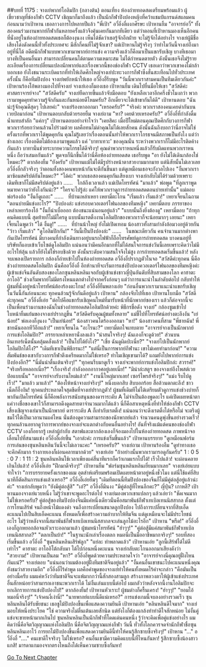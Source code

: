 ##บทที่ 1175 : จางเย่พากย์โอลิมปิก (กลางต้น)
ตอนเที่ยง
ห้องถ่ายทอดสดเตรียมพร้อมแล้ว
ผู้เชี่ยวชาญที่ช่องกีฬา CCTV เชิญมาก็มาถึงแล้ว เป็นนักกีฬาปิงปองหญิงที่คว้าแชมป์แกรนด์สแลมคนก่อนนามว่าเป้าหาน เธอลาวงการไปหลายปีแล้ว
"พี่เป้า" อวี๋อิ่งอี๋ผงกศีรษะ
เป้าหานยิ้ม "อาจารย์อวี๋"
ทั้งสองคนร่วมงานพากย์กีฬากันหลายครั้งแล้วจึงคุ้นเคยกันมากทีเดียว
แต่ว่าตอนที่เป้าหานมองเห็นอีกคนที่นั่งอยู่ในห้องถ่ายทอดสดเธอก็ต้องงุนงง เห็นได้ชัดว่าเธอรู้จักอีกฝ่าย จะไม่รู้จักได้อย่างไร จางเย่ผู้มีชื่อเสียงโด่งดังคนนี้ทั่วทั้งประเทศจะ มีสักกี่คนที่ไม่รู้จักเขา? แต่เป้าหานไม่รู้จริงๆ ว่าทำไมวันนี้จางเย่ถึงมาอยู่ที่นี่ได้ อดีตนักกีฬาแบบพวกเขามาพากย์การแข่ง ความจริงแล้วก็คือมาเป็นแขกรับเชิญ บางทีเธอมา บางทีเป็นคนอื่นมา สามารถเปลี่ยนคนได้ตามความเหมาะสม ไม่ได้กำหนดตายตัว ดังนั้นเธอจึงไม่รู้รายละเอียดเรื่องการเปลี่ยนแปลงนักพากย์และเรื่องพวกนี้ของช่องกีฬา CCTV เธอเดาว่าพวกเขาคงไม่กล้าบอกเธอ ยังไงชนวนระเบิดแรกที่ทำให้เกิดศึกใหญ่จางเย่ปะทะวงการกีฬาซึ่งสั่นสะเทือนไปทั่วประเทศครั้งนั้น ก็คือทีมปิงปอง
จางเย่พยักหน้าให้เธอ
อวี๋อิ่งอี๋รีบพูด "วันนี้พวกเราสามคนเป็นทีมเดียวกันค่ะ"
เป้าหานร้องโอ้พลางมองไปที่จางเย่
จางเย่เองก็มองเธอ
เป้าหานยิ้ม เดินไปยื่นมือให้เขา "สวัสดีค่ะ ศาสตราจารย์จาง"
"สวัสดีครับ" จางเย่ยืดกายขึ้นแล้วจับมือตอบ "ยังเหลือเวลาอีกครึ่งชั่วโมงกว่า พวกเรามาพูดคุยทำความรู้จักกันและกันหน่อยดีไหมครับ? อีกเดี๋ยวจะได้เข้าขากันได้ดี"
เป้าหานตอบ "ฉันน่ะรู้จักคุณดีสุดๆ ไปเลยค่ะ"
จางเย่ร้องหาออกมา "เหรอครับ?"
"จริงค่ะ พวกเราสองคนเคยด่ากันบนเวยป๋อมาก่อน" เป้าหานตอบกลับด้วยรอยยิ้ม
จางเย่ถาม "หา? เคยด้วยเหรอครับ?"
อวี๋อิ่งอี๋ที่กำลังดื่มน้ำแทบสำลัก "แค่กๆ"
เป้าหานตอบอย่างจำใจว่า "เคยสิคะ เมื่อปีใหม่ตอนคุณเปิดศึกกับวงการกีฬา พวกเราร้อยกว่าคนล้วนไปร่วมด้วย ผลคือทนไม่ด่าคุณไม่ได้เลยสักคน ดังนั้นฉันถึงบอกว่านี่อาจไม่ใช่ครั้งแรกที่พวกเราได้พูดคุยกัน คุณไม่รู้เลยว่าเรื่องตอนนั้นทำให้พวกเราโกรธจนมีสภาพเป็นยังไง แต่ว่าช่างเถอะ เรื่องอดีตไม่ต้องเอามาพูดแล้ว แค่ 'บาทาเทวะ' ของคุณนั่น ระหว่างพวกเราก็ไม่มีอะไรติดค้างกันแล้ว บาทานั่นช่วยระบายความโกรธได้ดีจริงๆ! คุณด่าพวกเราหนหนึ่งแล้วก็รับผิดแทนพวกเราหนหนึ่ง ถือว่าเสมอกันแล้ว" พูดจบก็นึกขึ้นได้ว่านี่คือห้องถ่ายทอดสด เธอรีบพูด "อา ยังไม่ได้เดินกล้องใช่ไหมคะ?"
ตากล้องยิ้ม "ยังครับ"
เป้าหานแม้ไม่ได้มีรูปร่างหน้าตาสวยงามมากมาย แต่นิสัยนั้นไม่เลวเลย
อวี๋อิ่งอี๋กลัวจริงๆ ว่าตอนทั้งสองคนพบหน้ากันจะตีกันขึ้นมา แต่ดูเหมือนเธอจะกังวลไปเอง
"งั้นพวกเรามาซ้อมสคริปต์กันไหมคะ?"
"ได้ค่ะ"
พวกเธอสองคนคุยกันเสียงเบา
จางเย่กลับไม่ได้ร่วมด้วยเพราะเดิมทีเขาก็ไม่มีสคริปต์อยู่แล้ว
……
 
ใกล้ถึงเวลาแล้ว
แม่เปิดโทรทัศน์ "มาแล้ว"
พ่อพูด "ที่ลูกเราพูดหมายความว่ายังไงกันน่ะ?"
"ใครจะไปรู้ล่ะ แค่ให้พวกเราดูการถ่ายทอดสดตอนบ่ายเท่านั้น" แม่ตอบ
พ่อร้องอ้อ "งั้นก็ดูเถอะ"
……
 
ที่บ้านเหล่าเหยา
เหยามี่ตะโกน "เริ่มแล้ว เริ่มแล้ว!"
เหยาเจี้ยนไฉถาม "ตอนบ่ายมีแข่งอะไร?"
"ปิงปองล่ะ แข่งรอบควอเตอร์ไฟนอลของทีมหญิง" เหยามี่ตอบ
ภรรยาของเหล่าเหยาร้องโอ้ "งั้นก็น่าเบื่อออก ต้องชนะแน่นอนอยู่แล้ว"
"แบบนั้นถึงยิ่งต้องดู" เหยามี่ตอบ "ถ้าทุกคนคิดแบบนี้ สุดท้ายก็ไม่มีใครดู แบบนั้นเรตติ้งงานโอลิมปิกของพวกเราก็จะน้อยมากๆ เลยนะ"
เหยาเจี้ยนไฉพูดว่า "ได้ งั้นดู!"
……
 
ที่บ้านน้าใหญ่
ยังไม่เปิดเทอม น้องสาวทั้งสามกำลังล้อมวงอยู่ด้วยกัน
"ว้าว เริ่มแล้ว"
"ดูโอลิมปิกกัน!"
"วันนี้เป็นปิงปองล่ะ"
……
 
ในขณะเดียวกัน
คนจำนวนมากต่างพากันเปิดโทรทัศน์
มีบางคนที่กำลังเดินทางอยู่บนรถไฟฟ้าก็ถือโทรศัพท์ดูการถ่ายทอดสด
บางคนอยู่ที่บริษัทก็แอบเข้าเว็บไซต์ดูโอลิมปิก
แน่นอนว่ามีคนอีกมากที่ไม่ได้สนใจการแข่งวันนี้เลยเพราะคิดว่าไม่มีอะไรให้ลุ้น แล้วก็ยังไม่ใช่รอบชิงด้วย ดังนั้นระดับความสนใจจึงไม่สูง
การถ่ายทอดสดเริ่มขึ้นแล้ว!
หลังจบเพลงเปิดรายการ กล้องก็ถ่ายเข้าไปในห้องถ่ายทอดสด
อวี๋อิ่งอี๋ปรากฏตัวในจอ "สวัสดีค่ะทุกคน นี่คือช่วงถ่ายทอดสดโอลิมปิก ฉันคืออวี๋อิ่งอี๋ อีกห้านาทีจะเริ่มการแข่งปิงปองควอเตอร์ไฟนอลของทีมหญิงค่ะ ผู้เข้าแข่งจีนอันดับสองของโลกซุนหลินหลินเจอกับผู้เข้าแข่งชาวญี่ปุ่นอันดับที่สิบสามของโลก คาฮาตะ อาโออิ"
ช่วงเริ่มพากย์ไม่มีตรงไหนแตกต่างไปจากครั้งก่อนๆ
แต่ว่าการแนะนำในลำดับต่อไป กลับทำให้ผู้ชมที่นั่งอยู่หน้าโทรทัศน์ต้องร้องตะโกน!
อวี๋อิ่งอี๋ยิ้มพลางเอ่ย "ก่อนอื่นพวกเรามาแนะนำแขกรับเชิญในวันนี้กันก่อนนะคะ ทุกคนล้วนรู้จักกันดีอยู่แล้ว เป้าหาน"
กล้องจับไปที่เธอ
เป้าหานโบกมือ "สวัสดีค่ะทุกคน"
อวี๋อิ่งอี๋เอ่ย "ต่อไปคือแขกรับเชิญคนใหม่ที่มารับหน้าที่นักพากย์ของเรา แล้วก็ต่อจากนี้จะเป็นเพื่อนร่วมงานของฉันในช่วงถ่ายทอดสดโอลิมปิกด้วยค่ะ พิธีกรชื่อดัง จางเย่"
กล้องซูมเข้าไป
ใบหน้ายิ้มแย้มของจางเย่ปรากฏขึ้น "สวัสดีครับคุณผู้ชมทั้งหลาย"
แม่ชี้ไปที่โทรทัศน์อย่างตะลึงงัน "เย่น้อย!"
พ่อเองก็งุนงง "เป็นเย่น้อย!"
น้องสาวคนโตร้องออกมา "หา!"
น้องสาวคนที่สาม "พี่ชายฉัน! พี่ชายฉันออกทีวีอีกแล้ว!"
เหยาเจี้ยนไฉ "อะไรนะ?"
เหยามี่ตกใจแทบตาย "อาจารย์จางเป็นนักพากย์การแข่งโอลิมปิก?"
ภรรยาเหล่าเหยานั่งลงแล้ว "น่าสนใจจริงๆ! ฉันเองก็จะดูด้วย!"
ส่วนบนอินเทอร์เน็ตนั้นคลุ้มคลั่งแล้ว!
"เป็นไปได้ยังไง?"
"เชี่ย ฉันดูผิดป่ะเนี่ย?"
"จางเย่ไปเป็นนักพากย์โอลิมปิกได้ไง?"
"เดิมทีเขาเป็นพิธีกรนะ!"
"แต่นี่เป็นการพากย์กีฬานะ เขาไม่เคยทำมาก่อน!"
"ความสัมพันธ์ของเขากับวงการกีฬาตึงเครียดมากไม่ใช่เหรอ? ทำไมเชิญเขามาได้? แถมยังไปพากย์การแข่งปิงปองอีก?"
"นี่มันน่าตื่นเต้นจริงๆ!"
"ทุกคนรีบมาดูเร็ว จางเย่จะพากย์การแข่งโอลิมปิกล่ะ สวรรค์!"
"จริงหรือหลอกเนี่ย?"
"เรื่องจริง! กำลังออกอากาศอยู่เลยเนี่ย!"
"มิน่าล่ะสตูฯ ของจางเย่ถึงโพสต์เวยป๋อแบบนั้น"
"อาจารย์จางรับงานใหม่แล้ว!"
"งานนี้ใหญ่มากเลย! เซอร์ไพรส์จริงๆ!"
"แม่ง รีบไปดูเร็ว!"
"มาแล้ว มาแล้ว!"
"ต้องให้หน้าจางเย่จริงๆ!"
หนึ่งบอกสิบ สิบบอกร้อย
สื่อล้วนตกตะลึง!
ชาวเน็ตก็อึ้งงัน!
ทุกคนประหลาดใจสุดขีดที่จางเย่ปรากฏตัว!
ผู้ชมที่เดิมทีไม่ได้เตรียมตัวดูการแข่งช่วงบ่ายก็พากันเปิดโทรทัศน์ นี่ก็คือพลังการสนับสนุนของดาราระดับ A ไม่จำเป็นต้องพูดอะไร แค่เปิดเผยหน้าตา แค่วางชื่อของเขาไว้ก็สามารถดึงดูดสายตาจำนวนมากได้แล้ว นี่ก็คือสาเหตุหนึ่งที่ทำให้ช่องกีฬา CCTV เสี่ยงเชิญจางเย่มาเป็นนักพากย์ ดาราระดับ A ก็เท่ากับเรตติ้ง! แน่นอนว่าจะดึงเรตติ้งได้หรือไม่ จะตรึงผู้ชมไว้ได้เป็นเวลานานแค่ไหน นั่นต้องดูความสามารถของนักพากย์แล้ว
จำนวนคนดูพุ่งขึ้นอย่างรวดเร็ว!
ทุกคนล้วนอยากดูว่าการพากย์ของจางเย่จะแตกต่างกับคนอื่นอย่างไร!
อันที่จริงแม้แต่คนของช่องกีฬา CCTV เองก็อยากรู้ เหล่าผู้กำกับ สตาฟและตากล้องเองก็จ้องมองไปในห้องถ่ายทอดสด
ภาพหน้าจอเลื่อนไปที่สนามแข่ง
อวี๋อิ่งอี๋เอ่ยขึ้น "เอาล่ะค่ะ การแข่งเริ่มขึ้นแล้ว"
เป้าหานบรรยาย "ดูเหมือนฟอร์มการเล่นของซุนหลินหลินวันนี้จะไม่เลวนะคะ"
"เหรอครับ?" จางเย่ถาม
เป้าหานร้องอืม "ดูท่าทางเธอจะคึกคักมาก ร่างกายเองก็ผ่อนคลายมากด้วย"
จางเย่เอ่ย "ถ้าอย่างนั้นพวกเรามารอดูกันครับ"
1 : 0
5 : 0
7 : 1
11 : 2
ซุนหลินหลินใช้เวลาเพียงแค่สี่นาทีแรกก็คว้าเกมแรกไปได้!
เร็วไปแล้ว!
จะผ่อนคลายเกินไปแล้ว!
อวี๋อิ่งอี๋เอ่ย "ฝึกมาดีจริงๆ!"
เป้าหานยิ้ม "ฟอร์มซุนหลินหลินเยี่ยมมากเลย"
จางเย่เอ่ยแบบจำใจว่า "การบรรยายครั้งแรกของผม อุตส่าห์เตรียมพร้อมเปิดเผยหน้าตาอยู่หนึ่งชั่วโมง แต่นี่ใช้แค่ยี่สิบนาทีก็ตัดสินการแข่งแล้วเหรอ?"
อวี๋อิ่งอี๋เอ่ยยิ้มๆ "เดิมทีตอนนี้ทีมปิงปองของจีนก็ไม่มีคู่ต่อสู้อยู่แล้วน่ะค่ะ"
จางเย่กลับพูดว่า "ยังมีคู่ต่อสู้สิ"
"เอ๋?" อวี๋อิ่งอี๋มึนงง "มีคู่ต่อสู้ที่ไหนอีกคะ?"
ญี่ปุ่น?
เกาหลี?
เป้าหานมองจางเย่แวบหนึ่ง ไม่รู้ว่าเขาจะพูดอะไรต่อไป
จางเย่มองพวกเขาแปลกๆ แล้วเอ่ยว่า "ชัดเจนมากไม่ใช่เหรอครับ? คู่ต่อสู้ของทีมปิงปองจีนมีแค่หนึ่งเดียวนั่นคือสมาพันธ์กีฬาเทเบิลเทนนิสสากล ตั้งแต่การโยนเสิร์ฟ จนถึงหน้าไม้แดงดำ จนถึงการเปลี่ยนขนาดลูกปิงปอง ไปถึงการเปลี่ยนจากยี่สิบเอ็ดคะแนนไปเป็นสิบเอ็ดคะแนน ทั้งหมดก็เพื่อสร้างความลำบากให้ทีมจีน แต่ดูเหมือนจะไม่มีประโยชน์อะไร ไม่รู้ว่าหลังจากนี้สมาพันธ์กีฬาเทเบิลเทนนิสสากลจะเล่นลูกไม้อะไรอีก"
เป้าหาน "พรืด!"
อวี๋อิ่งอี๋เองก็ถูกหยอกล้อจนหัวเราะออกมาแล้ว
ผู้ชมหน้าโทรทัศน์
"ฮ่าๆๆ!"
"คู่ต่อสู้มีแค่สมาพันธ์กีฬาเทเบิลเทนนิสสากล?"
"ตลกเป็นบ้า!"
"ในฐานะนักเล่าเรื่องตลก หมอนี่เป็นมืออาชีพมากจริงๆ!"
รอบที่สองเริ่มขึ้นแล้ว
อวี๋อิ่งอี๋ "ซุนหลินหลินเสิร์ฟลูก"
"แย่ละ ทำพลาดแล้ว" เป้าหานเอ่ย "ลูกนี้เสิร์ฟได้ไม่ดีเท่าไร"
คาฮาตะ อาโออิโต้กลับมา ได้ไปก่อนหนึ่งคะแนน
จางเย่กลับตะโกนออกมาเสียงดังว่า "สวยงาม!"
เป้าหานเป็นลม "หา?"
อวี๋อิ่งอี๋พูดด้วยความประหลาดใจว่า "อาจารย์จางนี่คุณอยู่ฝั่งไหนกันแน่?"
จางเย่ตอบ "แน่นอนว่าผมต้องอยู่ฝั่งทีมชาติจีนอยู่แล้ว"
"งั้นคนอื่นเขาชนะไปคะแนนหนึ่งคุณยังชมว่าสวยงามอีก" อวี๋อิ่งอี๋ไร้คำพูด
ผลคือคำพูดของจางเย่ทำให้คนทั้งหมดไร้คำจะกล่าว "คือมันเป็นอย่างนี้ครับ ผมแค่หวังว่าทีมชาติจีนจะแพ้มากกว่านี้สักสองสามลูก สร้างภาพลวงตาให้ผู้เข้าแข่งประเทศอื่นสักหน่อยว่าสามารถเอาชนะพวกเราได้ ไม่งั้นเล่นแบบนี้ต่อไป ผมกลัวว่าหลังจากนี้งานโอลิมปิกจะยกเลิกรายการแข่งปิงปองไป!"
ตากล้องยิ้ม!
เป้าหานหัวเราะ!
ผู้ชมต่างก็ครื้นเครง!
"ฮ่าๆๆ!"
"ยอมไอ้หมอนี่จริงๆ!"
"เจ้าคนงี่เง่านี่!"
"นายพากย์แบบนี้ดีแน่เหรอ?"
การแข่งเกมนี้จบลงอย่างรวดเร็ว
ซุนหลินหลินได้รับชัยชนะ เธอชูไม้ปิงปองขึ้นเพื่อแสดงความยินดี
เป้าหานเอ่ย "หลินหลินดีใจมาก"
จางเย่มอบให้หนึ่งประโยค "ใช่ ความจริงไม่ตื่นเต้นเลยสักนิด แต่ยังไงก็ต้องแกล้งทำท่าดีใจสักหน่อย ไม่งั้นคู่แข่งจะขายหน้ามากเกินไป ซุนหลินหลินเป็นนักกีฬาที่โดดเด่นคนหนึ่ง รู้ว่าจะคิดเพื่อคู่แข่งอย่างไร ผมคิดว่านี่คือจิตวิญญาณแห่งโอลิมปิก นี่คือจิตวิญญาณแห่งกีฬา วันนี้ ทั่วทั้งโลกควรจดจำนักกีฬาชื่อซุนหลินหลินเอาไว้ การยกไม้ปิงปองขึ้นเพื่อแสดงความยินดีนี้ทำให้คนรู้สึกซาบซึ้งจริงๆ!"
เป้าหาน "..."
อวี๋อิ่งอี๋ "...."
คนเขาดีใจจริงๆ ไม่ใช่เหรอ?
คนอื่นเขามีความคิดแบบนี้ที่ไหนกันหา!
รู้สึกซาบซึ้งน้องสาวแกสิ!
มารดาแกมองจากตรงไหนถึงได้เห็นความซาบซึ้งกันหา!
 
 
 


[Go To Next Chapter]( ./276.md)